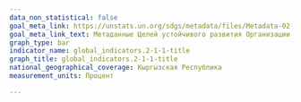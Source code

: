 ```yaml
---
data_non_statistical: false
goal_meta_link: https://unstats.un.org/sdgs/metadata/files/Metadata-02-01-01.pdf
goal_meta_link_text: Метаданные Целей устойчивого развития Организации Объединённых Нации (pdf 232kB)
graph_type: bar
indicator_name: global_indicators.2-1-1-title
graph_title: global_indicators.2-1-1-title
national_geographical_coverage: Кыргызская Республика
measurement_units: Процент

---
```

